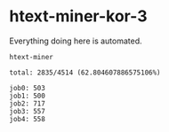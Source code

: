 # htext-miner-kor-3

Everything doing here is automated.

```
htext-miner

total: 2835/4514 (62.804607886575106%)

job0: 503
job1: 500
job2: 717
job3: 557
job4: 558
```